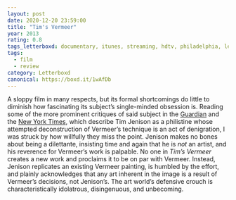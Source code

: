 ```yaml
---
layout: post 
date: 2020-12-20 23:59:00
title: "Tim's Vermeer"
year: 2013
rating: 0.8
tags_letterboxd: documentary, itunes, streaming, hdtv, philadelphia, leah
tags:
  - film
  - review
category: Letterboxd
canonical: https://boxd.it/1wAfDb
---
```


A sloppy film in many respects, but its formal shortcomings do little to diminish how fascinating its subject’s single-minded obsession is. Reading some of the more prominent critiques of said subject in the [Guardian](https://www.theguardian.com/artanddesign/jonathanjonesblog/2014/jan/28/tims-vermeer-fails) and the [New York Times](https://www.nytimes.com/2014/01/31/movies/tims-vermeer-chronicles-an-attempt-to-make-one.html), which describe Tim Jenison as a philistine whose attempted deconstruction of Vermeer’s technique is an act of denigration, I was struck by how willfully they miss the point. Jenison makes no bones about being a dilettante, insisting time and again that he is *not* an artist, and his reverence for Vermeer’s work is palpable. No one in <cite>Tim’s Vermeer</cite> creates a new work and proclaims it to be on par with Vermeer. Instead, Jenison replicates an existing Vermeer painting, is humbled by the effort, and plainly acknowledges that any art inherent in the image is a result of Vermeer’s decisions, not Jenison’s. The art world’s defensive crouch is characteristically idolatrous, disingenuous, and unbecoming.